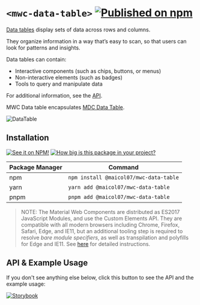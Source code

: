 # `<mwc-data-table>` [![Published on npm](https://img.shields.io/npm/v/@maicol07/mwc-data-table.svg)](https://www.npmjs.com/package/@maicol07/mwc-data-table)
[Data tables](https://material.io/components/data-tables/) display sets of data across rows and columns.

They organize information in a way that’s easy to scan, so that users can look for patterns and insights.

Data tables can contain:
- Interactive components (such as chips, buttons, or menus)
- Non-interactive elements (such as badges)
- Tools to query and manipulate data

For additional information, see the [API](#API--usage).

MWC Data table encapsulates [MDC Data Table](https://material.io/components/data-tables).

![DataTable](https://github.com/material-components/material-components-web/raw/master/packages/mdc-data-table/images/data-table-hero.png)

## Installation
[![See it on NPM!](https://img.shields.io/npm/v/@maicol07/mwc-data-table?style=for-the-badge)](https://www.npmjs.com/package/@maicol07/mwc-layout-grid)
[![How big is this package in your project?](https://img.shields.io/bundlephobia/minzip/@maicol07/mwc-data-table?style=for-the-badge)](https://bundlephobia.com/result?p=@maicol07/mwc-layout-grid)

| Package Manager | Command                                |
|-----------------|----------------------------------------|
| npm             | `npm install @maicol07/mwc-data-table` |
| yarn            | `yarn add @maicol07/mwc-data-table`    |
| pnpm            | `pnpm add @maicol07/mwc-data-table`    |

> NOTE: The Material Web Components are distributed as ES2017 JavaScript Modules, and use the Custom Elements API. They are compatible with all modern browsers including Chrome, Firefox, Safari, Edge, and IE11, but an additional tooling step is required to resolve *bare module specifiers*, as well as transpilation and polyfills for Edge and IE11. See [here](https://github.com/material-components/material-components-web-components#quick-start) for detailed instructions.

## API & Example Usage
If you don't see anything else below, click this button to see the API and the example usage:

[![Storybook](https://shields.io/badge/-Play%20with%20this%20web%20component-2a0481?logo=storybook&style=for-the-badge)](https://master--625eadb22bf40d003a32215a.chromatic.com/?path=/docs/data-table--standard)
